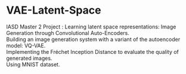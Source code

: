 # VAE-Latent-Space
IASD Master 2 Project : Learning latent space representations: 
Image Generation through Convolutional Auto-Encoders.   
Building an image generation system with a variant of the autoencoder model: VQ-VAE.  
Implementing the Fréchet Inception Distance to evaluate the quality of generated images.  
Using MNIST dataset.

